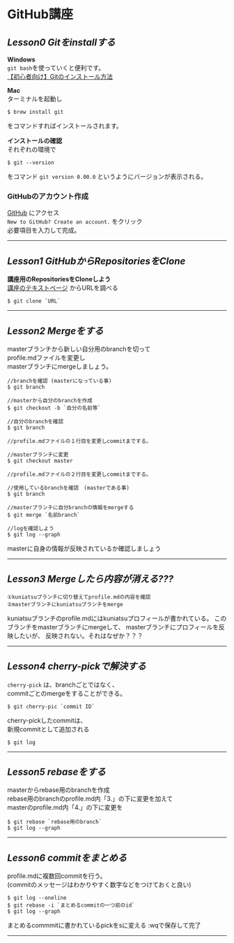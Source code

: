 # GitHub講座


## *Lesson0 Gitをinstallする*  

**Windows**  
`git bash`を使っていくと便利です。  
[【初心者向け】Gitのインストール方法](https://eng-entrance.com/git-install)  


**Mac**  
ターミナルを起動し
```
$ brew install git
```
をコマンドすればインストールされます。


**インストールの確認**  
それぞれの環境で
```
$ git --version
```
をコマンド
`git version 0.00.0`
というようにバージョンが表示される。   




### **GitHubのアカウント作成**  
[GitHub](https://github.com/login)   にアクセス  
`New to GitHub? Create an account.` をクリック   
必要項目を入力して完成。   

---
## *Lesson1 GitHubからRepositoriesをClone*  

**講座用のRepositoriesをCloneしよう**  
[講座のテキストページ](https://github.com/kuniatsu/workShopGitHubAdvance) からURLを調べる
```
$ git clone `URL`
```

---
## *Lesson2 Mergeをする*  

masterブランチから新しい自分用のbranchを切って  
profile.mdファイルを変更し    
masterブランチにmergeしましょう。  

```
//branchを確認 (masterになっている事)
$ git branch

//masterから自分のbranchを作成
$ git checkout -b `自分の名前等`

//自分のbranchを確認
$ git branch

//profile.mdファイルの１行目を変更しcommitまでする。

//masterブランチに変更
$ git checkout master

//profile.mdファイルの２行目を変更しcommitまでする。

//使用しているbranchを確認　(masterである事)
$ git branch

//masterブランチに自分branchの情報をmergeする
$ git merge `名前branch`

//logを確認しよう
$ git log --graph

```
masterに自身の情報が反映されているか確認しましょう  



---
## *Lesson3 Mergeしたら内容が消える???*  

```
①kuniatsuブランチに切り替えてprofile.mdの内容を確認  
②masterブランチにkuniatsuブランチをmerge  
```

kuniatsuブランチのprofile.mdにはkuniatsuプロフィールが書かれている。
このブランチをmasterブランチにmergeして、
masterブランチにプロフィールを反映したいが、
反映されない。それはなぜか？？？

---
## *Lesson4 cherry-pickで解決する*  

`cherry-pick` は、branchごとではなく、  
commitごとのmergeをすることができる。
```
$ git cherry-pic `commit ID`
```

cherry-pickしたcommitは、  
新規commitとして追加される
```
$ git log
```

---
## *Lesson5 rebaseをする* 

masterからrebase用のbranchを作成  
rebase用のbranchのprofile.md内「3.」の下に変更を加えて   
masterのprofile.md内「4.」の下に変更を


```
$ git rebase `rebase用のbranch`
$ git log --graph
```
---
## *Lesson6 commitをまとめる* 

profile.mdに複数回commitを行う。  
(commitのメッセージはわかりやすく数字などをつけておくと良い)  


```
$ git log --oneline
$ git rebase -i `まとめるcommitの一つ前のid`
$ git log --graph
```

まとめるcommmitに書かれているpickをsに変える
:wqで保存して完了



---



